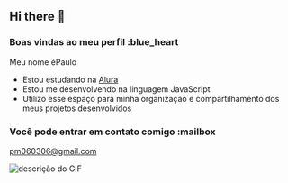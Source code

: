 ## Hi there 👋
### Boas vindas ao meu perfil :blue_heart

Meu nome éPaulo

- Estou estudando na [Alura](https://www.alura.com.br)
- Estou me desenvolvendo na linguagem JavaScript
- Utilizo esse espaço para minha organização e compartilhamento dos meus projetos desenvolvidos

### Você pode entrar em contato comigo :mailbox

pm060306@gmail.com



![descrição do GIF](https://media1.tenor.com/m/t5EAr7apbRMAAAAC/the-rock-eyebrow.gif)
